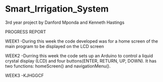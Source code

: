 # Smart_Irrigation_System
3rd year project by Danford Mponda and Kenneth Hastings

PROGRESS REPORT

WEEK1
-During this week the code developed was for a home screen of the main program to be displayed on the LCD screen

WEEK2
-Durring this week the code sets up an Arduino to control a liquid crystal display (LCD) and four buttons(ENTER, RETURN, UP, DOWN). It has two functions: homeScreen() and navigationMenu().

WEEK3
-KJHGGCF
